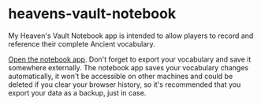# heavens-vault-notebook

My Heaven's Vault Notebook app is intended to allow players to record and reference their complete Ancient vocabulary.

[Open the notebook app](./notebook.html). Don't forget to export your vocabulary and save it somewhere externally. The notebook app saves your vocabulary changes automatically, it won't be accessible on other machines and could be deleted if you clear your browser history, so it's recommended that you export your data as a backup, just in case. 
